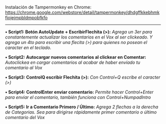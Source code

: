 Instalación de Tampermonkey en Chrome:
https://chrome.google.com/webstore/detail/tampermonkey/dhdgffkkebhmkfjojejmpbldmpobfkfo

---------------------------------------------------------------------------

**• Script1: Botón AutoUpdate + EscribirFlechita (>):** *Agrega un 3er para constantemente actualizar los comentarios en el Vox al ser clickeado. Y agrega un 4to para escribir una flecita (>) para quienes no posean el caracter en el teclado.*

**• Script2: Autocargar nuevos comentarios al clickear en Comentar:** *Autoclickea en cargar comentarios al acabar de haber envíado tu comentario al Vox*

**• Script3: ControlQ escribir Flechita (>):** *Con Control+Q escribe el caracter (>)*

**• Script4: ControlEnter enviar comentario:** *Permite hacer Control+Enter para enviar el comentario, también funciona con Control+NumpadIntro*

**• Script5: Ir a Comentario Primero / Último:** *Agrega 2 flechas a la derecha de Categorias. Sea para dirigirse rápidamente primer comentario o último comentario del Vox*
